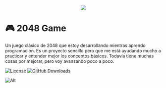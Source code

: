 <div align="center">
  <img src="https://capsule-render.vercel.app/api?type=waving&color=gradient&customColorList=6,11,12&height=300&section=header&text=bitforge&fontSize=70&fontAlignY=35&animation=twinkling&fontColor=ffffff" />
</div>

# 🎮 2048 Game

Un juego clásico de 2048 que estoy desarrollando mientras aprendo programación. Es un proyecto sencillo pero que me está ayudando mucho a practicar y entender mejor los conceptos básicos. Todavía tiene muchas cosas por mejorar, pero voy avanzando poco a poco.

[![License](https://img.shields.io/github/license/CompileRider/2048?style=for-the-badge)](https://github.com/CompileRider/blob/master/2048/LICENSE)
[![GitHub Downloads](https://img.shields.io/github/downloads/CompileRider/2048/total?style=for-the-badge&logo=github)](https://github.com/CompileRider/2048/releases)

![Alt](https://repobeats.axiom.co/api/embed/b4b9a04f26e44e7680eb2c54cc98d96212f4d716.svg "Repobeats analytics image")
